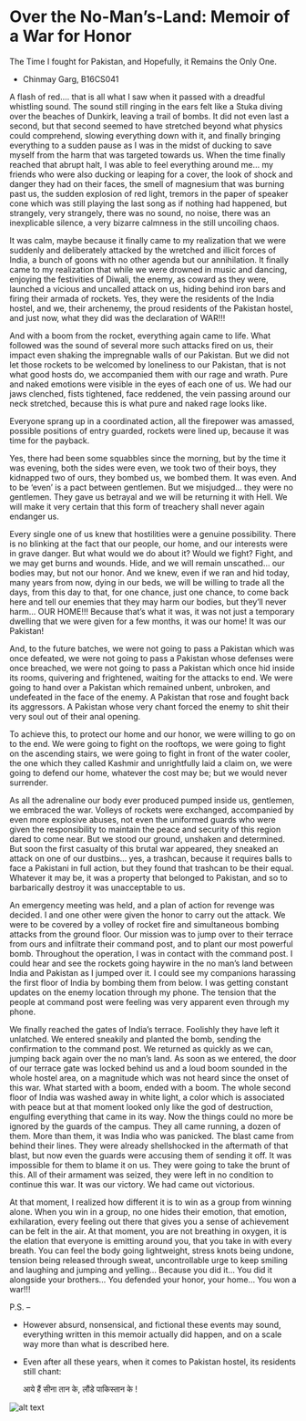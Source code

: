 # Over the No-Man’s-Land: Memoir of a War for Honor  
The Time I fought for Pakistan, and Hopefully, it Remains the Only One.  

-	Chinmay Garg, B16CS041  
  
  
A flash of red…. that is all what I saw when it passed with a dreadful whistling sound. The sound still ringing in the ears felt like a Stuka diving over the beaches of Dunkirk, leaving a trail of bombs. It did not even last a second, but that second seemed to have stretched beyond what physics could comprehend, slowing everything down with it, and finally bringing everything to a sudden pause as I was in the midst of ducking to save myself from the harm that was targeted towards us. When the time finally reached that abrupt halt, I was able to feel everything around me… my friends who were also ducking or leaping for a cover, the look of shock and danger they had on their faces, the smell of magnesium that was burning past us, the sudden explosion of red light, tremors in the paper of speaker cone which was still playing the last song as if nothing had happened, but strangely, very strangely, there was no sound, no noise, there was an inexplicable silence, a very bizarre calmness in the still uncoiling chaos.  

It was calm, maybe because it finally came to my realization that we were suddenly and deliberately attacked by the wretched and illicit forces of India, a bunch of goons with no other agenda but our annihilation. It finally came to my realization that while we were drowned in music and dancing, enjoying the festivities of Diwali, the enemy, as coward as they were, launched a vicious and uncalled attack on us, hiding behind iron bars and firing their armada of rockets. Yes, they were the residents of the India hostel, and we, their archenemy, the proud residents of the Pakistan hostel, and just now, what they did was the declaration of WAR!!!  

And with a boom from the rocket, everything again came to life. What followed was the sound of several more such attacks fired on us, their impact even shaking the impregnable walls of our Pakistan. But we did not let those rockets to be welcomed by loneliness to our Pakistan, that is not what good hosts do, we accompanied them with our rage and wrath. Pure and naked emotions were visible in the eyes of each one of us. We had our jaws clenched, fists tightened, face reddened, the vein passing around our neck stretched, because this is what pure and naked rage looks like.  

Everyone sprang up in a coordinated action, all the firepower was amassed, possible positions of entry guarded, rockets were lined up, because it was time for the payback.  

Yes, there had been some squabbles since the morning, but by the time it was evening, both the sides were even, we took two of their boys, they kidnapped two of ours, they bombed us, we bombed them. It was even. And to be ‘even’ is a pact between gentlemen. But we misjudged… they were no gentlemen. They gave us betrayal and we will be returning it with Hell. We will make it very certain that this form of treachery shall never again endanger us.  

Every single one of us knew that hostilities were a genuine possibility. There is no blinking at the fact that our people, our home, and our interests were in grave danger. But what would we do about it? Would we fight? Fight, and we may get burns and wounds. Hide, and we will remain unscathed… our bodies may, but not our honor. And we knew, even if we ran and hid today, many years from now, dying in our beds, we will be willing to trade all the days, from this day to that, for one chance, just one chance, to come back here and tell our enemies that they may harm our bodies, but they’ll never harm... OUR HOME!!! Because that’s what it was, it was not just a temporary dwelling that we were given for a few months, it was our home! It was our Pakistan!  

And, to the future batches, we were not going to pass a Pakistan which was once defeated, we were not going to pass a Pakistan whose defenses were once breached, we were not going to pass a Pakistan which once hid inside its rooms, quivering and frightened, waiting for the attacks to end. We were going to hand over a Pakistan which remained unbent, unbroken, and undefeated in the face of the enemy. A Pakistan that rose and fought back its aggressors. A Pakistan whose very chant forced the enemy to shit their very soul out of their anal opening.  

To achieve this, to protect our home and our honor, we were willing to go on to the end. We were going to fight on the rooftops, we were going to fight on the ascending stairs, we were going to fight in front of the water cooler, the one which they called Kashmir and unrightfully laid a claim on, we were going to defend our home, whatever the cost may be; but we would never surrender.  

As all the adrenaline our body ever produced pumped inside us, gentlemen, we embraced the war. Volleys of rockets were exchanged, accompanied by even more explosive abuses, not even the uniformed guards who were given the responsibility to maintain the peace and security of this region dared to come near. But we stood our ground, unshaken and determined. But soon the first casualty of this brutal war appeared, they sneaked an attack on one of our dustbins… yes, a trashcan, because it requires balls to face a Pakistani in full action, but they found that trashcan to be their equal. Whatever it may be, it was a property that belonged to Pakistan, and so to barbarically destroy it was unacceptable to us.   

An emergency meeting was held, and a plan of action for revenge was decided. I and one other were given the honor to carry out the attack. We were to be covered by a volley of rocket fire and simultaneous bombing attacks from the ground floor. Our mission was to jump over to their terrace from ours and infiltrate their command post, and to plant our most powerful bomb. Throughout the operation, I was in contact with the command post. I could hear and see the rockets going haywire in the no man’s land between India and Pakistan as I jumped over it. I could see my companions harassing the first floor of India by bombing them from below. I was getting constant updates on the enemy location through my phone. The tension that the people at command post were feeling was very apparent even through my phone.  

We finally reached the gates of India’s terrace. Foolishly they have left it unlatched. We entered sneakily and planted the bomb, sending the confirmation to the command post. We returned as quickly as we can, jumping back again over the no man’s land. As soon as we entered, the door of our terrace gate was locked behind us and a loud boom sounded in the whole hostel area, on a magnitude which was not heard since the onset of this war. What started with a boom, ended with a boom. The whole second floor of India was washed away in white light, a color which is associated with peace but at that moment looked only like the god of destruction, engulfing everything that came in its way. Now the things could no more be ignored by the guards of the campus. They all came running, a dozen of them. More than them, it was India who was panicked. The blast came from behind their lines. They were already shellshocked in the aftermath of that blast, but now even the guards were accusing them of sending it off. It was impossible for them to blame it on us. They were going to take the brunt of this. All of their armament was seized, they were left in no condition to continue this war. It was our victory. We had came out victorious.  

At that moment, I realized how different it is to win as a group from winning alone. When you win in a group, no one hides their emotion, that emotion, exhilaration, every feeling out there that gives you a sense of achievement can be felt in the air. At that moment, you are not breathing in oxygen, it is the elation that everyone is emitting around you, that you take in with every breath. You can feel the body going lightweight, stress knots being undone, tension being released through sweat, uncontrollable urge to keep smiling and laughing and jumping and yelling… Because you did it… You did it alongside your brothers… You defended your honor, your home… You won a war!!!  


P.S. –   
- However absurd, nonsensical, and fictional these events may sound, everything written in this memoir actually did happen, and on a scale way more than what is described here.  
- Even after all these years, when it comes to Pakistan hostel, its residents still chant: 

    आये हैं सीना तान के,  लौंडे पाकिस्तान के !  

![alt text](https://github.com/chinmaygarg13/Essays/blob/master/diwali.png?raw=true)
